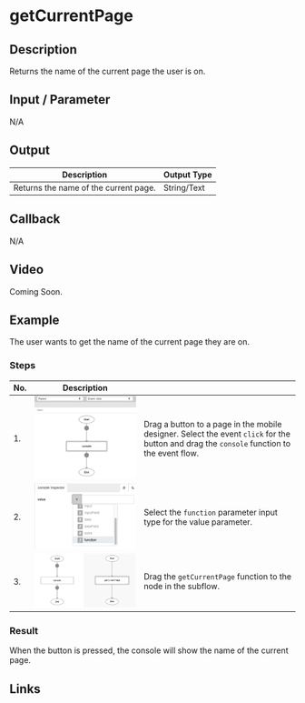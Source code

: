 # getCurrentPage

## Description

Returns the name of the current page the user is on.

## Input / Parameter

N/A

## Output

| Description | Output Type |
| ------ | ------ |
| Returns the name of the current page. | String/Text |

## Callback

N/A

## Video

Coming Soon.

<!-- Format: [![Video]({image-path})]({url-link}) -->

## Example

The user wants to get the name of the current page they are on.

<!-- Share a scenario, like a user requirements. -->

### Steps

| No. | Description |  |
| ------ | ------ | ------ |
| 1. | ![](./getCurrentPage-step-1.png) | Drag a button to a page in the mobile designer. Select the event `click` for the button and drag the `console` function to the event flow. |
| 2. | ![](./getCurrentPage-step-2.png) | Select the `function` parameter input type for the value parameter. |
| 3. | ![](./getCurrentPage-step-3.png) |Drag the `getCurrentPage` function to the node in the subflow. |

<!-- Show the steps and share some screenshots.

1. .....

Format: ![]({image-path}) -->

### Result

When the button is pressed, the console will show the name of the current page.

<!-- Explain the output.

Format: ![]({image-path}) -->

## Links